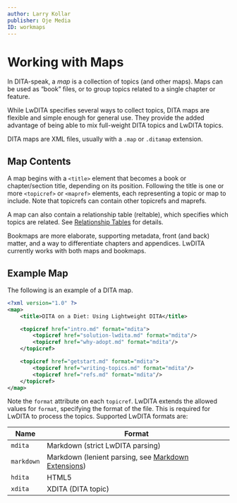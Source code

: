 ```yaml
---
author: Larry Kollar
publisher: Oje Media
ID: workmaps
---
```


# Working with Maps

In DITA-speak, a *map* is a collection of topics (and other maps).
Maps can be used as “book” files, or to group topics related to a single chapter or feature.

While LwDITA specifies several ways to collect topics,
DITA maps are flexible and simple enough for general use.
They provide the added advantage of being able to mix
full-weight DITA topics and LwDITA topics.

DITA maps are XML files, usually with a `.map` or `.ditamap` extension.

## Map Contents

A map begins with a `<title>` element that becomes a book or chapter/section title,
depending on its position.
Following the title is one or more `<topicref>` or `<mapref>` elements,
each representing a topic or map to include.
Note that topicrefs can contain other topicrefs and maprefs.

A map can also contain a relationship table (reltable),
which specifies which topics are related.
See [Relationship Tables](reltable.md) for details.

Bookmaps are more elaborate, supporting metadata, front (and back) matter,
and a way to differentiate chapters and appendices.
LwDITA currently works with both maps and bookmaps.

## Example Map
The following is an example of a DITA map.

```xml
<?xml version="1.0" ?>
<map>
    <title>DITA on a Diet: Using Lightweight DITA</title>

    <topicref href="intro.md" format="mdita">
        <topicref href="solution-lwdita.md" format="mdita"/>
        <topicref href="why-adopt.md" format="mdita"/>
    </topicref>

    <topicref href="getstart.md" format="mdita">
        <topicref href="writing-topics.md" format="mdita"/>
        <topicref href="refs.md" format="mdita"/>
    </topicref>
</map>
```

Note the `format` attribute on each `topicref`.
LwDITA extends the allowed values for `format`,
specifying the format of the file.
This is required for LwDITA to process the topics.
Supported LwDITA formats are:

| Name | Format |
| ---- | ------ |
| `mdita` | Markdown (strict LwDITA parsing) |
| `markdown` | Markdown (lenient parsing, see [Markdown Extensions](markdown_ext.md)) |
| `hdita` | HTML5 |
| `xdita` | XDITA (DITA topic) |
